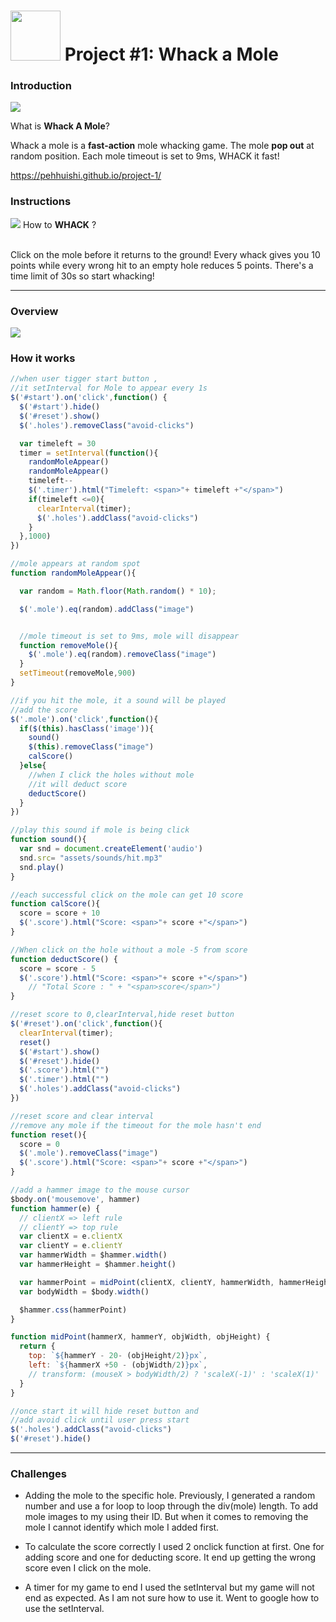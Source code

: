 
<!---
Read Me Contents
-->
# <img src="/assets/images/readme/whackthatmole.png" height="80"> Project #1: Whack a Mole

### Introduction
![](/assets/images/readme/Preview.png)

What is **Whack A Mole**?

Whack a mole is a **fast-action** mole whacking game. The mole **pop out** at random position. Each mole timeout is set to 9ms, WHACK it fast!

https://pehhuishi.github.io/project-1/

### Instructions
![](/assets/images/readme/gameStarts.png)
How to **WHACK** ?

<br/>Click on the mole before it returns to the ground!
Every whack gives you 10 points while every wrong hit to an empty hole reduces 5 points.
There's a time limit of 30s so start whacking!

---

### Overview

 ![](/assets/images/readme/flow.png)

### How it works

```JavaScript
//when user tigger start button ,
//it setInterval for Mole to appear every 1s
$('#start').on('click',function() {
  $('#start').hide()
  $('#reset').show()
  $('.holes').removeClass("avoid-clicks")

  var timeleft = 30
  timer = setInterval(function(){
    randomMoleAppear()
    randomMoleAppear()
    timeleft--
    $('.timer').html("Timeleft: <span>"+ timeleft +"</span>")
    if(timeleft <=0){
      clearInterval(timer);
      $('.holes').addClass("avoid-clicks")
    }
  },1000)
})
```

```JavaScript
//mole appears at random spot
function randomMoleAppear(){

  var random = Math.floor(Math.random() * 10);

  $('.mole').eq(random).addClass("image")


  //mole timeout is set to 9ms, mole will disappear
  function removeMole(){
    $('.mole').eq(random).removeClass("image")
  }
  setTimeout(removeMole,900)
}
```

```JavaScript
//if you hit the mole, it a sound will be played
//add the score
$('.mole').on('click',function(){
  if($(this).hasClass('image')){
    sound()
    $(this).removeClass("image")
    calScore()
  }else{
    //when I click the holes without mole
    //it will deduct score
    deductScore()
  }
})
```

```JavaScript
//play this sound if mole is being click
function sound(){
  var snd = document.createElement('audio')
  snd.src= "assets/sounds/hit.mp3"
  snd.play()
}
```

```JavaScript
//each successful click on the mole can get 10 score
function calScore(){
  score = score + 10
  $('.score').html("Score: <span>"+ score +"</span>")
}
```

```JavaScript
//When click on the hole without a mole -5 from score
function deductScore() {
  score = score - 5
  $('.score').html("Score: <span>"+ score +"</span>")
    // "Total Score : " + "<span>score</span>")
}
```

```JavaScript
//reset score to 0,clearInterval,hide reset button
$('#reset').on('click',function(){
  clearInterval(timer);
  reset()
  $('#start').show()
  $('#reset').hide()
  $('.score').html("")
  $('.timer').html("")
  $('.holes').addClass("avoid-clicks")
})
```

```JavaScript
//reset score and clear interval
//remove any mole if the timeout for the mole hasn't end
function reset(){
  score = 0
  $('.mole').removeClass("image")
  $('.score').html("Score: <span>"+ score +"</span>")
}
```

```JavaScript
//add a hammer image to the mouse cursor
$body.on('mousemove', hammer)
function hammer(e) {
  // clientX => left rule
  // clientY => top rule
  var clientX = e.clientX
  var clientY = e.clientY
  var hammerWidth = $hammer.width()
  var hammerHeight = $hammer.height()

  var hammerPoint = midPoint(clientX, clientY, hammerWidth, hammerHeight)
  var bodyWidth = $body.width()

  $hammer.css(hammerPoint)
}

function midPoint(hammerX, hammerY, objWidth, objHeight) {
  return {
    top: `${hammerY - 20- (objHeight/2)}px`,
    left: `${hammerX +50 - (objWidth/2)}px`,
    // transform: (mouseX > bodyWidth/2) ? 'scaleX(-1)' : 'scaleX(1)'
  }
}
```

```JavaScript
//once start it will hide reset button and
//add avoid click until user press start
$('.holes').addClass("avoid-clicks")
$('#reset').hide()
```

---

### Challenges

- Adding the mole to the specific hole.
  Previously, I generated a random number and use a for loop to loop through the div(mole) length. To add mole images to my using their ID. But when it comes to removing the mole I cannot identify which mole I added first.

- To calculate the score correctly
  I used 2 onclick function at first. One for adding score and one for deducting score. It end up getting the wrong score even I click on the mole.

- A timer for my game to end
  I used the setInterval but my game will not end as expected.
  As I am not sure how to use it. Went to google how to use the setInterval.
